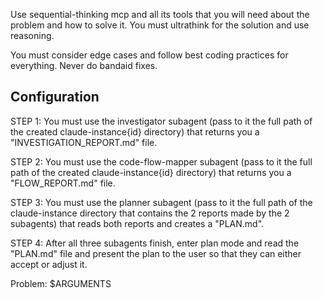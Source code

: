 Use sequential-thinking mcp and all its tools that you will need about the problem and how to solve it. 
You must ultrathink for the solution and use reasoning.

You must consider edge cases and follow best coding practices for everything. Never do bandaid fixes.

## Configuration

STEP 1: You must use the investigator subagent (pass to it the full path of the created claude-instance{id} 
directory) that returns you a "INVESTIGATION_REPORT.md" file.

STEP 2: You must use the code-flow-mapper subagent (pass to it the full path of the created claude-instance{id} 
directory) that returns you a "FLOW_REPORT.md" file.

STEP 3: You must use the planner subagent (pass to it the full path of the claude-instance directory that 
contains the 2 reports made by the 2 subagents) that reads both reports and creates a "PLAN.md".

STEP 4: After all three subagents finish, enter plan mode and read the "PLAN.md" file and present the plan 
to the user so that they can either accept or adjust it.

Problem: $ARGUMENTS
